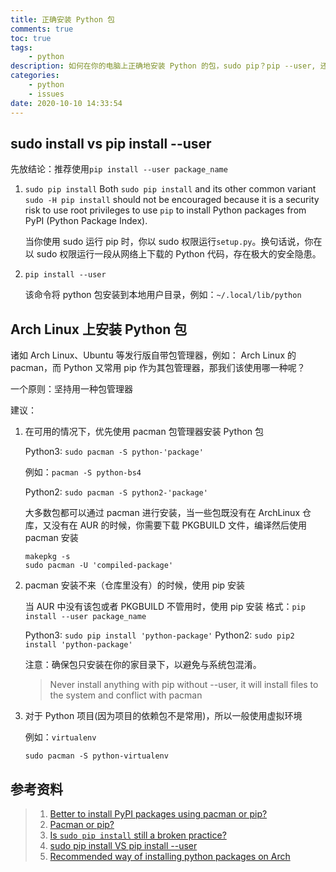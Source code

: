 ```yaml
---
title: 正确安装 Python 包
comments: true
toc: true
tags:
    - python
description: 如何在你的电脑上正确地安装 Python 的包，sudo pip？pip --user, 还是直接使用你的 Linux 自带的包管理器
categories:
    - python
    - issues
date: 2020-10-10 14:33:54
---
```


## sudo install vs pip install --user

先放结论：推荐使用`pip install --user package_name`

1. `sudo pip install`
   Both `sudo pip install` and its other common variant `sudo -H pip install` should not be encouraged because it is a security risk to use root privileges to use `pip` to install Python packages from PyPI (Python Package Index).

    当你使用 sudo 运行 pip 时，你以 sudo 权限运行`setup.py`。换句话说，你在以 sudo 权限运行一段从网络上下载的 Python 代码，存在极大的安全隐患。

2. `pip install --user`

    该命令将 python 包安装到本地用户目录，例如：`~/.local/lib/python`

## Arch Linux 上安装 Python 包

诸如 Arch Linux、Ubuntu 等发行版自带包管理器，例如： Arch Linux 的 pacman，而 Python 又常用 pip 作为其包管理器，那我们该使用哪一种呢？

一个原则：坚持用一种包管理器

建议：

1. 在可用的情况下，优先使用 pacman 包管理器安装 Python 包

    Python3: `sudo pacman -S python-'package'`

    例如：`pacman -S python-bs4`

    Python2: `sudo pacman -S python2-'package'`

    大多数包都可以通过 pacman 进行安装，当一些包既没有在 ArchLinux 仓库，又没有在 AUR 的时候，你需要下载 PKGBUILD 文件，编译然后使用 pacman 安装

    ```shell
    makepkg -s
    sudo pacman -U 'compiled-package'
    ```

1. pacman 安装不来（仓库里没有）的时候，使用 pip 安装

    当 AUR 中没有该包或者 PKGBUILD 不管用时，使用 pip 安装
    格式：`pip install --user package_name`

    Python3: `sudo pip install 'python-package'`
    Python2: `sudo pip2 install 'python-package'`

    注意：确保包只安装在你的家目录下，以避免与系统包混淆。

    > Never install anything with pip without --user, it will install files to the system and conflict with pacman

1. 对于 Python 项目(因为项目的依赖包不是常用)，所以一般使用虚拟环境

    例如：`virtualenv`

    `sudo pacman -S python-virtualenv`

## 参考资料

> 1. [Better to install PyPI packages using pacman or pip?](https://bbs.archlinux.org/viewtopic.php?id=139264)
> 2. [Pacman or pip?](https://www.reddit.com/r/archlinux/comments/dzbbgc/pacman_or_pip/)
> 3. [Is `sudo pip install` still a broken practice?](https://askubuntu.com/questions/802544/is-sudo-pip-install-still-a-broken-practice)
> 4. [sudo pip install VS pip install --user](https://stackoverflow.com/questions/29310688/sudo-pip-install-vs-pip-install-user)
> 5. [Recommended way of installing python packages on Arch](https://unix.stackexchange.com/questions/76389/recommended-way-of-installing-python-packages-on-arch)
